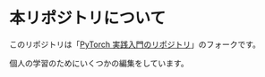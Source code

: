 # 本リポジトリについて

このリポジトリは「[PyTorch 実践入門のリポジトリ](https://github.com/Gin5050/deep-learning-with-pytorch-ja)」のフォークです。

個人の学習のためにいくつかの編集をしています。